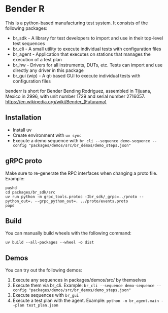 # Bender R

This is a python-based manufacturing test system. It consists of the following packages:
* br_sdk - A library for test developers to import and use in their top-level test sequences
* br_cli - A small utility to execute individual tests with configuration files
* br_agent - Application that executes on stations that manages the execution of a test plan
* br_hw - Drivers for all instruments, DUTs, etc. Tests can import and use directly any driver in this package
* br_gui (wip) - A qt-based GUI to execute individual tests with configuration files

benderr is short for Bender Bending Rodriguez, assembled in Tijuana, Mexico in 2996, with unit number 1729 and serial number 2716057. https://en.wikipedia.org/wiki/Bender_(Futurama)

## Installation

* Install uv
* Create environment with ```uv sync```
* Execute a demo sequence with ```br_cli --sequence demo-sequence --config "packages/demos/src/br_demos/demo_steps.json"```

## gRPC proto

Make sure to re-generate the RPC interfaces when changing a proto file. Example:
```
pushd 
cd packages/br_sdk/src
uv run python -m grpc_tools.protoc -Ibr_sdk/_grpc=../proto --python_out=. --grpc_python_out=. ../proto/events.proto
popd
```

## Build

You can manually build wheels with the following command:
```
uv build --all-packages --wheel -o dist
```

## Demos

You can try out the following demos:
1. Execute any sequences in packages/demos/src/ by themselves
2. Execute them via br_cli. Example: ```br_cli --sequence demo-sequence --config "packages/demos/src/br_demos/demo_steps.json"```
3. Execute sequences with ```br_gui```
4. Execute a test plan with the agent. Example: ```python -m br_agent.main --plan test_plan.json```
